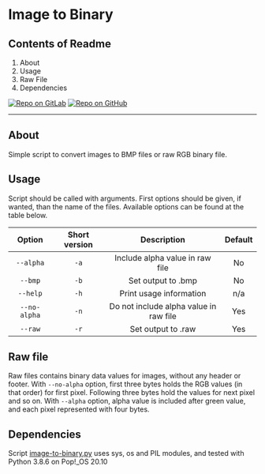 # Image to Binary

## Contents of Readme

1. About
2. Usage 
3. Raw File
4. Dependencies

[![Repo on GitLab](https://img.shields.io/badge/repo-GitLab-6C488A.svg)](https://gitlab.com/suoglu/image-to-binary)
[![Repo on GitHub](https://img.shields.io/badge/repo-GitHub-3D76C2.svg)](https://github.com/suoglu/Image-to-Binary)

---

## About

Simple script to convert images to BMP files or raw RGB binary file.

## Usage

Script should be called with arguments. First options should be given, if wanted, than the name of the files. Available options can be found at the table below.

| Option | Short version | Description | Default |
| :----: | :----: | :----: | :----:  |
 |`--alpha`|`-a` | Include alpha value in raw file | No |
 |`--bmp`|`-b` | Set output to .bmp | No |
 |`--help`|`-h` | Print usage information | n/a |
 |`--no-alpha`|`-n` | Do not include alpha value in raw file | Yes |
 |`--raw`|`-r` | Set output to .raw | Yes |

## Raw file

Raw files contains binary data values for images, without any header or footer. With `--no-alpha` option, first three bytes holds the RGB values (in that order) for first pixel. Following three bytes hold the values for next pixel and so on. With `--alpha` option, alpha value is included after green value, and each pixel represented with four bytes. 

## Dependencies

Script [image-to-binary.py](Sources/image-to-binary.py) uses sys, os and PIL modules, and tested with Python 3.8.6 on Pop!_OS 20.10
